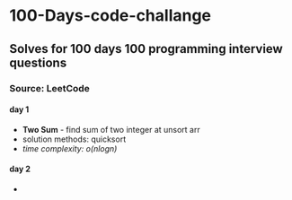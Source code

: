 # 100-Days-code-challange
## Solves for 100 days 100 programming interview questions
### Source: LeetCode



#### day 1
- **Two Sum** - find sum of two integer at unsort arr
- solution methods: quicksort 
- *time complexity:  o(nlogn)*
#### day 2 
-
